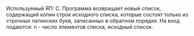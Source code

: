 Используемый ЯП: С.
Программа возвращает новый список, содержащий копии строк исходного списка, которые состоят только из строчных латинских букв, записанных в обратном порядке.
На вход подаются: n - число элементов списка, исходный список.
